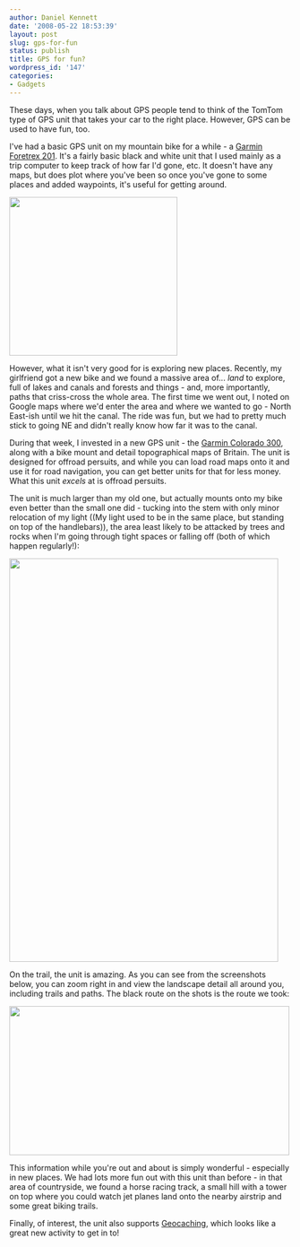 ```yaml
---
author: Daniel Kennett
date: '2008-05-22 18:53:39'
layout: post
slug: gps-for-fun
status: publish
title: GPS for fun?
wordpress_id: '147'
categories:
- Gadgets
---
```


These days, when you talk about GPS people tend to think of the TomTom type of GPS unit that takes your car to the right place. However, GPS can be used to have fun, too. 

I've had a basic GPS unit on my mountain bike for a while - a <a href="https://buy.garmin.com/shop/shop.do?pID=257">Garmin Foretrex 201</a>. It's a fairly basic black and white unit that I used mainly as a trip computer to keep track of how far I'd gone, etc. It doesn't have any maps, but does plot where you've been so once you've gone to some places and added waypoints, it's useful for getting around. 

<a href='http://ikennd.ac/pictures/for_posts/2008/05/foretrex201.jpg'><img src="http://ikennd.ac/pictures/for_posts/2008/05/foretrex201.jpg" alt="" title="Foretrex 201" width="300" height="283" class="aligncenter size-full wp-image-142" /></a>

However, what it isn't very good for is exploring new places. Recently, my girlfriend got a new bike and we found a massive area of... <em>land</em> to explore, full of lakes and canals and forests and things - and, more importantly, paths that criss-cross the whole area. The first time we went out, I noted on Google maps where we'd enter the area and where we wanted to go - North East-ish until we hit the canal. The ride was fun, but we had to pretty much stick to going NE and didn't really know how far it was to the canal. 

During that week, I invested in a new GPS unit - the <a href="http://www.garmin.com/products/colorado300/">Garmin Colorado 300</a>, along with a bike mount and detail topographical maps of Britain. The unit is designed for offroad persuits, and while you can load road maps onto it and use it for road navigation, you can get better units for that for less money. What this unit <em>excels</em> at is offroad persuits. 

<!--more-->

The unit is much larger than my old one, but actually mounts onto my bike even better than the small one did - tucking into the stem with only minor relocation of my light ((My light used to be in the same place, but standing on top of the handlebars)), the area least likely to be attacked by trees and rocks when I'm going through tight spaces or falling off (both of which happen regularly!):

<a href='http://ikennd.ac/pictures/for_posts/2008/05/img_38661.jpg'><img src="http://ikennd.ac/pictures/for_posts/2008/05/img_38661.jpg" alt="" title="Colorado 300 on my bike" width="480" height="720" class="aligncenter size-full wp-image-144" /></a>

On the trail, the unit is amazing. As you can see from the screenshots below, you can zoom right in and view the landscape detail all around you, including trails and paths. The black route on the shots is the route we took:

<a href='http://ikennd.ac/pictures/for_posts/2008/05/screens1.png'><img src="http://ikennd.ac/pictures/for_posts/2008/05/screens1.png" alt="" title="Colorado screenshots" width="500" height="266" class="aligncenter size-full wp-image-146" /></a>

This information while you're out and about is simply wonderful - especially in new places. We had lots more fun out with this unit than before - in that area of countryside, we found a horse racing track, a small hill with a tower on top where you could watch jet planes land onto the nearby airstrip and some great biking trails. 

Finally, of interest, the unit also supports <a href="http://www.geocaching.com/">Geocaching</a>, which looks like a great new activity to get in to! 